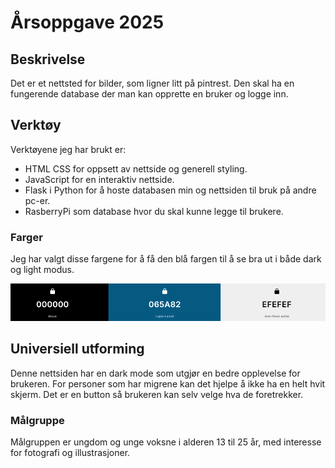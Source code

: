 # Årsoppgave 2025 

## Beskrivelse
Det er et nettsted for bilder, som ligner litt på pintrest. Den skal ha en fungerende database der man kan opprette en bruker og logge inn.

## Verktøy
Verktøyene jeg har brukt er:
- HTML CSS for oppsett av nettside og generell styling.  
- JavaScript for en interaktiv nettside. 
- Flask i Python for å hoste databasen min og nettsiden til bruk på andre pc-er.
- RasberryPi som database hvor du skal kunne legge til brukere.

### Farger
Jeg har valgt disse fargene for å få den blå fargen til å se bra ut i både dark og light modus.

![Alt text](colors.png)

## Universiell utforming
Denne nettsiden har en dark mode som utgjør en bedre opplevelse for brukeren. For personer som har migrene kan det hjelpe å ikke ha en helt hvit skjerm. Det er en button så brukeren kan selv velge hva de foretrekker.

### Målgruppe
Målgruppen er ungdom og unge voksne i alderen 13 til 25 år, med interesse for fotografi og illustrasjoner.